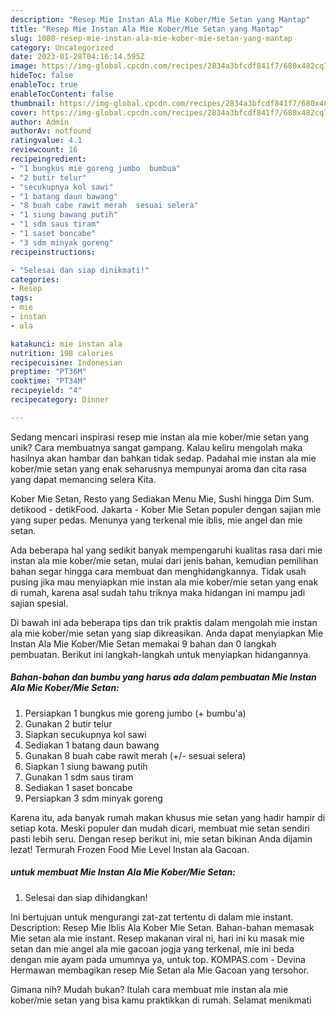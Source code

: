 ```yaml
---
description: "Resep Mie Instan Ala Mie Kober/Mie Setan yang Mantap"
title: "Resep Mie Instan Ala Mie Kober/Mie Setan yang Mantap"
slug: 1080-resep-mie-instan-ala-mie-kober-mie-setan-yang-mantap
category: Uncategorized
date: 2023-01-28T04:16:14.595Z
image: https://img-global.cpcdn.com/recipes/2834a3bfcdf841f7/680x482cq70/mie-instan-ala-mie-kobermie-setan-foto-resep-utama.jpg
hideToc: false
enableToc: true
enableTocContent: false
thumbnail: https://img-global.cpcdn.com/recipes/2834a3bfcdf841f7/680x482cq70/mie-instan-ala-mie-kobermie-setan-foto-resep-utama.jpg
cover: https://img-global.cpcdn.com/recipes/2834a3bfcdf841f7/680x482cq70/mie-instan-ala-mie-kobermie-setan-foto-resep-utama.jpg
author: Admin
authorAv: notfound
ratingvalue: 4.1
reviewcount: 16
recipeingredient:
- "1 bungkus mie goreng jumbo  bumbua"
- "2 butir telur"
- "secukupnya kol sawi"
- "1 batang daun bawang"
- "8 buah cabe rawit merah  sesuai selera"
- "1 siung bawang putih"
- "1 sdm saus tiram"
- "1 saset boncabe"
- "3 sdm minyak goreng"
recipeinstructions:

- "Selesai dan siap dinikmati!"
categories:
- Resep
tags:
- mie
- instan
- ala

katakunci: mie instan ala 
nutrition: 198 calories
recipecuisine: Indonesian
preptime: "PT36M"
cooktime: "PT34M"
recipeyield: "4"
recipecategory: Dinner

---
```





Sedang mencari inspirasi resep mie instan ala mie kober/mie setan yang unik? Cara membuatnya sangat gampang. Kalau keliru mengolah maka hasilnya akan hambar dan bahkan tidak sedap. Padahal mie instan ala mie kober/mie setan yang enak seharusnya mempunyai aroma dan cita rasa yang dapat memancing selera Kita.





Kober Mie Setan, Resto yang Sediakan Menu Mie, Sushi hingga Dim Sum. detikood - detikFood. Jakarta - Kober Mie Setan populer dengan sajian mie yang super pedas. Menunya yang terkenal mie iblis, mie angel dan mie setan.

Ada beberapa hal yang sedikit banyak mempengaruhi kualitas rasa dari mie instan ala mie kober/mie setan, mulai dari jenis bahan, kemudian pemilihan bahan segar hingga cara membuat dan menghidangkannya. Tidak usah pusing jika mau menyiapkan mie instan ala mie kober/mie setan yang enak di rumah, karena asal sudah tahu triknya maka hidangan ini mampu jadi sajian spesial.






Di bawah ini ada beberapa tips dan trik praktis dalam mengolah mie instan ala mie kober/mie setan yang siap dikreasikan. Anda dapat menyiapkan Mie Instan Ala Mie Kober/Mie Setan memakai 9 bahan dan 0 langkah pembuatan. Berikut ini langkah-langkah untuk menyiapkan hidangannya.

<!--inarticleads1-->

##### Bahan-bahan dan bumbu yang harus ada dalam pembuatan Mie Instan Ala Mie Kober/Mie Setan:

1. Persiapkan 1 bungkus mie goreng jumbo (+ bumbu&#39;a)
1. Gunakan 2 butir telur
1. Siapkan secukupnya kol sawi
1. Sediakan 1 batang daun bawang
1. Gunakan 8 buah cabe rawit merah (+/- sesuai selera)
1. Siapkan 1 siung bawang putih
1. Gunakan 1 sdm saus tiram
1. Sediakan 1 saset boncabe
1. Persiapkan 3 sdm minyak goreng


Karena itu, ada banyak rumah makan khusus mie setan yang hadir hampir di setiap kota. Meski populer dan mudah dicari, membuat mie setan sendiri pasti lebih seru. Dengan resep berikut ini, mie setan bikinan Anda dijamin lezat! Termurah Frozen Food Mie Level Instan ala Gacoan. 

<!--inarticleads2-->

#####  untuk membuat Mie Instan Ala Mie Kober/Mie Setan:


1. Selesai dan siap dihidangkan!

Ini bertujuan untuk mengurangi zat-zat tertentu di dalam mie instant. Description: Resep Mie Iblis Ala Kober Mie Setan. Bahan-bahan memasak Mie setan ala mie instant. Resep makanan viral ni, hari ini ku masak mie setan dan mie angel ala mie gacoan jogja yang terkenal, mie ini beda dengan mie ayam pada umumnya ya, untuk top. KOMPAS.com - Devina Hermawan membagikan resep Mie Setan ala Mie Gacoan yang tersohor. 

Gimana nih? Mudah bukan? Itulah cara membuat mie instan ala mie kober/mie setan yang bisa kamu praktikkan di rumah. Selamat menikmati
